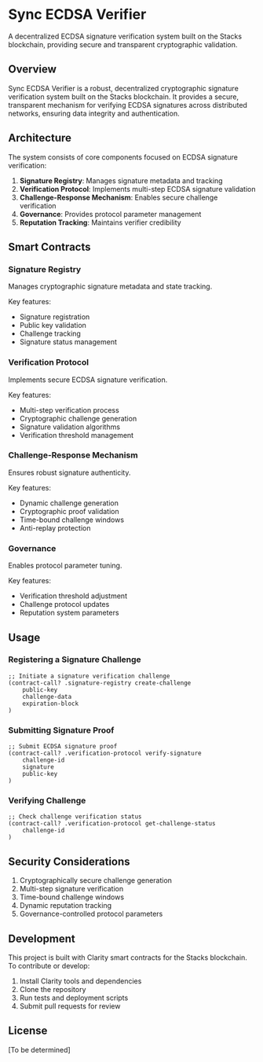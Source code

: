 # Sync ECDSA Verifier

A decentralized ECDSA signature verification system built on the Stacks blockchain, providing secure and transparent cryptographic validation.

## Overview

Sync ECDSA Verifier is a robust, decentralized cryptographic signature verification system built on the Stacks blockchain. It provides a secure, transparent mechanism for verifying ECDSA signatures across distributed networks, ensuring data integrity and authentication.

## Architecture

The system consists of core components focused on ECDSA signature verification:

1. **Signature Registry**: Manages signature metadata and tracking
2. **Verification Protocol**: Implements multi-step ECDSA signature validation
3. **Challenge-Response Mechanism**: Enables secure challenge verification
4. **Governance**: Provides protocol parameter management
5. **Reputation Tracking**: Maintains verifier credibility

## Smart Contracts

### Signature Registry

Manages cryptographic signature metadata and state tracking.

Key features:
- Signature registration
- Public key validation
- Challenge tracking
- Signature status management

### Verification Protocol

Implements secure ECDSA signature verification.

Key features:
- Multi-step verification process
- Cryptographic challenge generation
- Signature validation algorithms
- Verification threshold management

### Challenge-Response Mechanism

Ensures robust signature authenticity.

Key features:
- Dynamic challenge generation
- Cryptographic proof validation
- Time-bound challenge windows
- Anti-replay protection

### Governance

Enables protocol parameter tuning.

Key features:
- Verification threshold adjustment
- Challenge protocol updates
- Reputation system parameters

## Usage

### Registering a Signature Challenge

```clarity
;; Initiate a signature verification challenge
(contract-call? .signature-registry create-challenge
    public-key
    challenge-data
    expiration-block
)
```

### Submitting Signature Proof

```clarity
;; Submit ECDSA signature proof
(contract-call? .verification-protocol verify-signature
    challenge-id
    signature
    public-key
)
```

### Verifying Challenge

```clarity
;; Check challenge verification status
(contract-call? .verification-protocol get-challenge-status
    challenge-id
)
```

## Security Considerations

1. Cryptographically secure challenge generation
2. Multi-step signature verification
3. Time-bound challenge windows
4. Dynamic reputation tracking
5. Governance-controlled protocol parameters

## Development

This project is built with Clarity smart contracts for the Stacks blockchain. To contribute or develop:

1. Install Clarity tools and dependencies
2. Clone the repository
3. Run tests and deployment scripts
4. Submit pull requests for review

## License

[To be determined]
